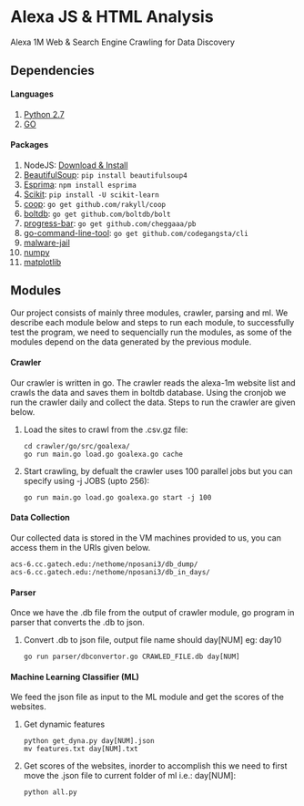 # Alexa JS & HTML Analysis
Alexa 1M Web &amp; Search Engine Crawling for Data Discovery

## Dependencies

#### Languages

1. [Python 2.7](https://www.python.org/)
2. [GO](https://golang.org/doc/install)

#### Packages

1. NodeJS: [Download & Install](https://nodejs.org/en/download/current/)
2. [BeautifulSoup](https://www.crummy.com/software/BeautifulSoup/): `pip install beautifulsoup4`
3. [Esprima](http://esprima.org/): `npm install esprima`
4. [Scikit](http://scikit-learn.org/stable/): `pip install -U scikit-learn`
5. [coop](https://github.com/rakyll/coop): `go get github.com/rakyll/coop`
6. [boltdb](https://github.com/boltdb/bolt): `go get github.com/boltdb/bolt`
7. [progress-bar](https://github.com/cheggaaa/pb): `go get github.com/cheggaaa/pb`
8. [go-command-line-tool](https://github.com/codegangsta/cli): `go get github.com/codegangsta/cli`
9. [malware-jail](https://github.com/HynekPetrak/malware-jail)
10. [numpy](http://www.numpy.org/)
11. [matplotlib](http://matplotlib.org/users/pyplot_tutorial.html)
## Modules

Our project consists of mainly three modules, crawler, parsing and ml. We describe each module below and steps to run each module, to successfully test the program, we need to sequencially run the modules, as some of the modules depend on the data generated by the previous module. 
#### Crawler
Our crawler is written in go. The crawler reads the alexa-1m website list and crawls the data and saves them in boltdb database. Using the cronjob we run the crawler daily and collect the data. Steps to run the crawler are given below.
1. Load the sites to crawl from the .csv.gz file:
   	```
   	cd crawler/go/src/goalexa/
	go run main.go load.go goalexa.go cache
   	```
2. Start crawling, by defualt the crawler uses 100 parallel jobs but you can specify using -j JOBS (upto 256):
   	```
  	go run main.go load.go goalexa.go start -j 100
   	```
#### Data Collection
Our collected data is stored in the VM machines provided to us, you can access them in the URIs given below.
```
acs-6.cc.gatech.edu:/nethome/nposani3/db_dump/
acs-6.cc.gatech.edu:/nethome/nposani3/db_in_days/
```

#### Parser
Once we have the .db file from the output of crawler module, go program in parser that converts the .db to json. 
1. Convert .db to json file, output file name should day[NUM] eg: day10
   	``` 
   	go run parser/dbconvertor.go CRAWLED_FILE.db day[NUM] 
   	```
#### Machine Learning Classifier (ML)
We feed the json file as input to the ML module and get the scores of the websites.
1. Get dynamic features
   	``` 
   	python get_dyna.py day[NUM].json 
	mv features.txt day[NUM].txt
   	```
2. Get scores of the websites, inorder to accomplish this we need to first move the .json file to current folder of ml i.e.: day[NUM]:
   ``` 
   python all.py 
   ```
